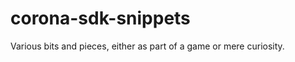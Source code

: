 corona-sdk-snippets
===================

Various bits and pieces, either as part of a game or mere curiosity.
